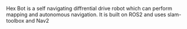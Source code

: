 Hex Bot is a self navigating diffrential drive robot which can perform mapping and autonomous navigation. It is built on ROS2 and uses slam-toolbox and Nav2
